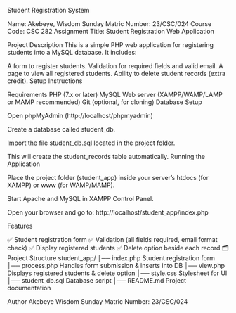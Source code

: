 Student Registration System

Name: Akebeye, Wisdom Sunday
Matric Number: 23/CSC/024
Course Code: CSC 282
Assignment Title: Student Registration Web Application

Project Description This is a simple PHP web application for registering students into a MySQL database.
It includes:

A form to register students.
Validation for required fields and valid email.
A page to view all registered students.
Ability to delete student records (extra credit).
Setup Instructions

Requirements
PHP (7.x or later)
MySQL
Web server (XAMPP/WAMP/LAMP or MAMP recommended)
Git (optional, for cloning)
Database Setup

Open phpMyAdmin (http://localhost/phpmyadmin)

Create a database called student_db.

Import the file student_db.sql located in the project folder.

This will create the student_records table automatically.
Running the Application

Place the project folder (student_app) inside your server’s htdocs (for XAMPP) or www (for WAMP/MAMP).

Start Apache and MySQL in XAMPP Control Panel.

Open your browser and go to: http://localhost/student_app/index.php

Features

✅ Student registration form
✅ Validation (all fields required, email format check)
✅ Display registered students
✅ Delete option beside each record
🗂 Project Structure student_app/ │── index.php Student registration form │── process.php Handles form submission & inserts into DB │── view.php Displays registered students & delete option │── style.css Stylesheet for UI │── student_db.sql Database script │── README.md Project documentation

Author Akebeye Wisdom Sunday
Matric Number: 23/CSC/024
